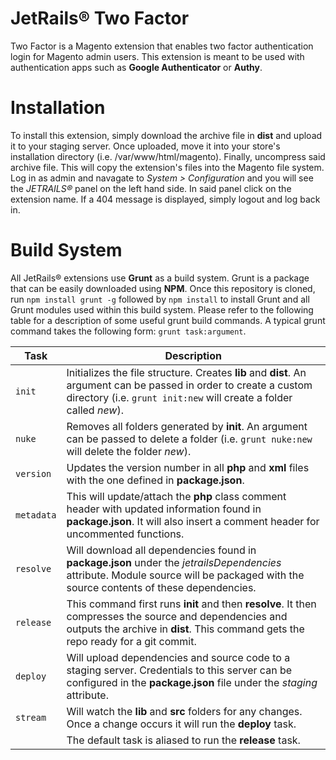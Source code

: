 JetRails® Two Factor
=============================
Two Factor is a Magento extension that enables two factor authentication login for Magento admin users.  This extension is meant to be used with authentication apps such as __Google Authenticator__ or __Authy__.

Installation
=============================
To install this extension, simply download the archive file in __dist__ and upload it to your staging server. Once uploaded, move it into your store's installation directory (i.e. /var/www/html/magento).  Finally, uncompress said archive file.  This will copy the extension's files into the Magento file system.  Log in as admin and navagate to _System > Configuration_ and you will see the _JETRAILS®_ panel on the left hand side.  In said panel click on the extension name.  If a 404 message is displayed, simply logout and log back in.

Build System
=============================
All JetRails® extensions use __Grunt__ as a build system.  Grunt is a package that can be easily downloaded using __NPM__.  Once this repository is cloned, run `npm install grunt -g` followed by `npm install` to install Grunt and all Grunt modules used within this build system.  Please refer to the following table for a description of some useful grunt build commands. A typical grunt command takes the following form: `grunt task:argument`.

| Task       | Description                                                                                                                                                                                     |
|------------|-------------------------------------------------------------------------------------------------------------------------------------------------------------------------------------------------|
| `init`     | Initializes the file structure. Creates __lib__ and __dist__.  An argument can be passed in order to create a custom directory (i.e. `grunt init:new` will create a folder called _new_).       |
| `nuke`     | Removes all folders generated by __init__.  An argument can be passed to delete a folder (i.e. `grunt nuke:new` will delete the folder _new_).                                                  |
| `version`  | Updates the version number in all __php__ and __xml__ files with the one defined in __package.json__.                                                                                           |
| `metadata` | This will update/attach the __php__ class comment header with updated information found in __package.json__.  It will also insert a comment header for uncommented functions.                   |
| `resolve`  | Will download all dependencies found in __package.json__ under the _jetrailsDependencies_ attribute.  Module source will be packaged with the source contents of these dependencies.            |
| `release`  | This command first runs __init__ and then __resolve__.  It then compresses the source and dependencies and outputs the archive in __dist__.  This command gets the repo ready for a git commit. |
| `deploy`   | Will upload dependencies and source code to a staging server.  Credentials to this server can be configured in the __package.json__ file under the _staging_ attribute.                         |
| `stream`   | Will watch the __lib__ and __src__ folders for any changes. Once a change occurs it will run the __deploy__ task.                                                                               |
|            | The default task is aliased to run the __release__ task.                                                                                                                                        |
